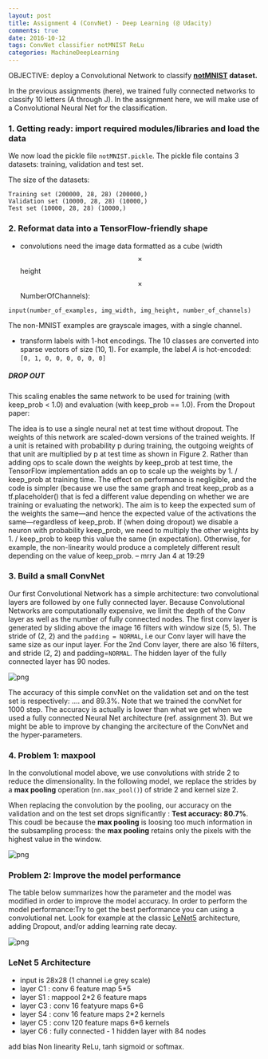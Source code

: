 ```yaml
---
layout: post
title: Assignment 4 (ConvNet) - Deep Learning (@ Udacity)
comments: true
date: 2016-10-12
tags: ConvNet classifier notMNIST ReLu 
categories: MachineDeepLearning
---
```



OBJECTIVE: deploy a Convolutional Network to classify **[notMNIST](http://yaroslavvb.blogspot.com/2011/09/notmnist-dataset.html) dataset.**

In the previous assignments (here), we trained fully connected networks to classify 10 letters (A through J). In the assignment here, we will make use of a Convolutional Neural Net for the classification.


### 1. Getting ready: import required modules/libraries and load the data



<script src="https://gist.github.com/jmlb/f25a90d5c3b4f9794a21fa0d52981e25.js"></script>


We now load the pickle file `notMNIST.pickle`. The pickle file contains 3 datasets: training, validation and test set. 


<script src="https://gist.github.com/jmlb/8e846945126fd231e319ea9e99340e0c.js"></script>

The size of the datasets:

    Training set (200000, 28, 28) (200000,)
    Validation set (10000, 28, 28) (10000,)
    Test set (10000, 28, 28) (10000,)



### 2. Reformat data into a TensorFlow-friendly shape

+ convolutions need the image data formatted as a cube (width$$\times$$height$$\times$$NumberOfChannels):

`input(number_of_examples, img_width, img_height, number_of_channels)`


The non-MNIST examples are grayscale images, with a single channel.

+ transform labels with 1-hot encodings.
The 10 classes are converted into sparse vectors of size (10, 1). For example, the label *A* is hot-encoded: `[0, 1, 0, 0, 0, 0, 0, 0]`

<script src="https://gist.github.com/jmlb/bed7a24ec5f9285fb67e593e90bebf24.js"></script>


<script src="https://gist.github.com/jmlb/2652c5038c6332a409fa8942eedd9ee1.js"></script>


##### DROP OUT
This scaling enables the same network to be used for training (with keep_prob < 1.0) and evaluation (with keep_prob == 1.0). From the Dropout paper:

The idea is to use a single neural net at test time without dropout. The weights of this network are scaled-down versions of the trained weights. If a unit is retained with probability p during training, the outgoing weights of that unit are multiplied by p at test time as shown in Figure 2.
Rather than adding ops to scale down the weights by keep_prob at test time, the TensorFlow implementation adds an op to scale up the weights by 1. / keep_prob at training time. The effect on performance is negligible, and the code is simpler (because we use the same graph and treat keep_prob as a tf.placeholder() that is fed a different value depending on whether we are training or evaluating the network).
The aim is to keep the expected sum of the weights the same&mdash;and hence the expected value of the activations the same&mdash;regardless of keep_prob. If (when doing dropout) we disable a neuron with probability keep_prob, we need to multiply the other weights by 1. / keep_prob to keep this value the same (in expectation). Otherwise, for example, the non-linearity would produce a completely different result depending on the value of keep_prob. – mrry Jan 4 at 19:29



### 3. Build a small ConvNet

Our first Convolutional Network has a simple architecture: two convolutional layers are followed by one fully connected layer. Because Convolutional Networks are computationally expensive, we limit the depth of the Conv layer as well as the number of fully connected nodes.
The first conv layer is generated by sliding above the image 16 filters with window size (5, 5). The stride of (2, 2) and the `padding = NORMAL`, i.e our Conv layer will have the same size as our input layer.
For the 2nd Conv layer, there are also 16 filters, and stride (2, 2) and padding=`NORMAL`. The hidden layer of the fully connected layer has 90 nodes.

![png](GRAPH)

<script src="https://gist.github.com/jmlb/4460c6b7625c9c3074cb079c8c948564.js"></script>

The accuracy of this simple convNet on the validation set and on the test set is respectively: .... and 89.3%. Note that we trained the convNet for 1000 step. The accuracy is actually is lower than what we get when we used a fully connected Neural Net architecture (ref. assignment 3). But we might be able to improve by changing the arcitecture of the ConvNet and the hyper-parameters.


### 4. Problem 1: maxpool

In the convolutional model above, we use convolutions with stride 2 to reduce the dimensionality. In the following model, we replace the strides by a **max pooling** operation (`nn.max_pool()`) of stride 2 and kernel size 2.


<script src="https://gist.github.com/jmlb/ba47d7c8c9121fe0f7f5f8c2737a3f4b.js"></script>

 
When replacing the convolution by the pooling, our accuracy on the validation and on the test set drops significantly : **Test accuracy: 80.7%**.
This coudl be because the **max pooling** is loosing too much information in the subsampling process: the **max pooling** retains only the pixels with the highest value in the window.

![png](output_12_1.png)


### Problem 2: Improve the model performance

The table below summarizes how the parameter and the model was modified in order to improve the model accuracy. 
In order to perform the model performance:Try to get the best performance you can using a convolutional net. Look for example at the classic [LeNet5](http://yann.lecun.com/exdb/lenet/) architecture, adding Dropout, and/or adding learning rate decay.


<script src="https://gist.github.com/jmlb/3f6219091d444e81cc53df22c6d442b2.js"></script>


![png](output_16_1.png)


<script type="text/javascript">

        function Div(id,ud) {
           var div=document.getElementById(id);
           var h=parseInt(div.style.height)+ud;
           if (h>=1){
              div.style.height = h + "em"; // I'm using "em" instead of "px", but you can use px like measure...
           }
        }
      </script>



### LeNet 5 Architecture

+ input is 28x28 (1 channel i.e grey scale)
+ layer C1 : conv 6 feature map 5*5
+ layer S1 : mappool 2*2 6 feature maps
+ layer C3 : conv 16 featyure maps 6*6
+ layer S4 : conv 16 feature maps 2*2 kernels
+ layer C5 : conv 120 feature maps 6*6 kernels
+ layer C6 : fully connected - 1 hidden layer with 84 nodes

add bias 
Non linearity ReLu, tanh sigmoid or softmax.
